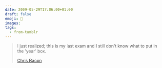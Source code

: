 ```yaml
---
date: 2009-05-29T17:06:00+01:00
draft: false
emoji: 📛
images:
tags:
  - from-tumblr
---
```


> I just realized; this is my last exam and I still don't know what to put in the 'year' box.
>
> [Chris Bacon](http://www.facebook.com/profile.php?id=199714379)
